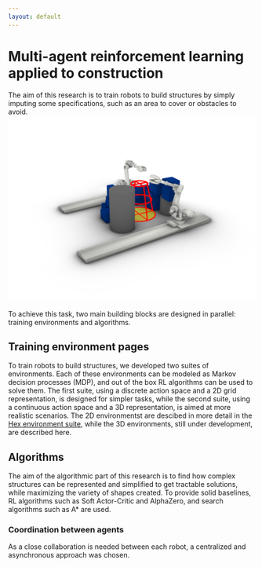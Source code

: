 ```yaml
---
layout: default
---
```

# Multi-agent reinforcement learning applied to construction 
The aim of this research is to train robots to build structures by simply imputing some specifications, such as an area to cover or obstacles to avoid.
![Robots task](./assets/images/intermediate2.png "The robots have to place blocks in a way that is covering the yellow area while avoiding the red one")

To achieve this task, two main building blocks are designed in parallel: training environments and algorithms. 
## Training environment pages
To train robots to build structures, we developed two suites of environments. Each of these environments can be modeled as Markov decision processes (MDP), and out of the box RL algorithms can be used to solve them. The first suite, using a discrete action space and a 2D grid representation, is designed for simpler tasks, while the second suite, using a continuous action space and a 3D representation, is aimed at more realistic scenarios. The 2D environmentst are descibed in more detail in the [Hex environment suite](./hexenv.markdown), while the 3D environments, still under development, are described here.

## Algorithms

The aim of the algorithmic part of this research is to find how complex structures can be represented and simplified to get tractable solutions, while maximizing the variety of shapes created. To provide solid baselines, RL algorithms such as Soft Actor-Critic and AlphaZero, and search algorithms such as A* are used. 

### Coordination between agents
As a close collaboration is needed between each robot, a centralized and asynchronous approach was chosen. 

